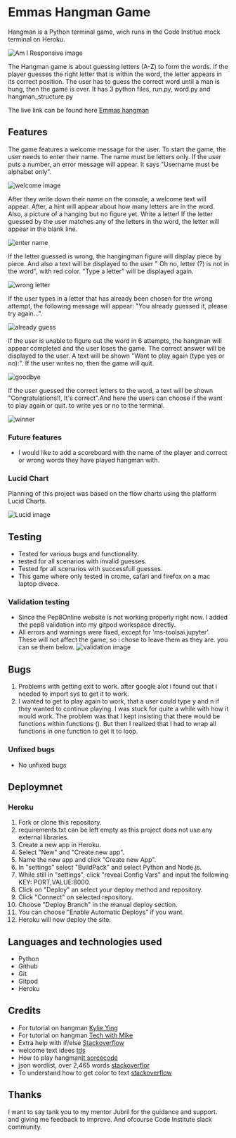 # Emmas Hangman Game

Hangman is a Python terminal game, wich runs in the Code Institue mock terminal on Heroku.

![Am I Responsive image](/assets/amiresponsive.png)

The Hangman game is about guessing letters (A-Z) to form the words. If the player guesses the right letter that is within the word,
the letter appears in its correct position. The user has to guess the correct word until a man is hung, then the game is over.
It has 3 python files, run.py, word.py and hangman_structure.py

The live link can be found here [Emmas hangman](https://emmas-hangman.herokuapp.com/)

## Features

The game features a welcome message for the user. To start the game, the user needs to enter their name. The name must be letters only. If the user puts a number, an error message will appear. It says "Username must be alphabet only".

![welcome image](/assets/welcome.png)

After they write down their name on the console, a welcome text will appear. After, a hint will appear about how many letters are in the word. Also, a picture of a hanging but no figure yet. Write a letter! If the letter guessed by the user matches any of the letters in the word, the letter will appear in the blank line.

![enter name](/assets/entername.png)

If the letter guessed is wrong, the hangingman figure will display piece by piece. And also a text will be displayed to the user " Oh no, letter (?) is not in the word", with red color. "Type a letter" will be displayed again.

![wrong letter](/assets/wrongletter.png)

If the user types in a letter that has already been chosen for the wrong attempt, the following message will appear: "You already guessed it, please try again...".

![already guess](/assets/alreadyguessed.png)

If the user is unable to figure out the word in 6 attempts, the hangman will appear completed and the user loses the game. The correct answer will be displayed to the user. A text will be shown "Want to play again (type yes or no):". If the user writes no, then the game will quit.

![goodbye](/assets/goodbye.png)

If the user guessed the correct letters to the word, a text will be shown "Congratulations!!, It's correct".And here the users can choose if the want to play again or quit. to write yes or no to the terminal.

![winner](/assets/itscorrect.png)

### Future features

* I would like to add a scoreboard with the name of the player and correct or wrong words they have played hangman with.

### Lucid Chart

Planning of this project was based on the flow charts using the platform Lucid Charts.

![Lucid image](/assets/Lucidchart.png)



## Testing
* Tested for various bugs and functionality.
* tested for all scenarios with invalid guesses.
* Tested fpr all scenarios with successfull guesses.
* This game where only tested in crome, safari and firefox on a mac laptop divece.

### Validation testing
* Since the Pep8Online website is not working properly right now. 
I added the pep8 validation into my gitpod workspace directly.
* All errors and warnings were fixed, except for 'ms-toolsai.jupyter'. These will not affect the game, so i chose to leave them as they are. you can se them below.
![validation image](/assets/Validation.png)

## Bugs
1. Problems with getting exit to work. after google alot i found out that i needed to import sys to get it to work.
2. I wanted to get to play again to work, that a user could type y and n if they wanted to continue playing. I was stuck for quite a while with how it would work. The problem was that I kept insisting that there would be functions within functions (). But then I realized that I had to wrap all functions in one function to get it to loop.

### Unfixed bugs
* No unfixed bugs
## Deploymnet

### Heroku

1. Fork or clone this repository.
2. requirements.txt can be left empty as this project does not use any external libraries.
3. Create a new app in Heroku.
4. Select "New" and "Create new app".
5. Name the new app and click "Create new App".
6. In "settings" select "BuildPack" and select Python and Node.js.
7. While still in "settings", click "reveal Config Vars" and input the following KEY: PORT,VALUE:8000.
8. Click on "Deploy" an select your deploy method and repository.
9. Click "Connect" on selected repository.
10. Choose "Deploy Branch" in the manual deploy section.
11. You can choose "Enable Automatic Deploys" if you want.
12. Heroku will now deploy the site.

## Languages and technologies used

* Python
* Github
* Git
* Gitpod
* Heroku

## Credits

* For tutorial on hangman [Kylie Ying](https://youtu.be/cJJTnI22IF8)
* For tutorial on hangman [Tech with Mike](https://youtu.be/Ff--def_1q0)
* Extra help with if/else [Stackoverflow](https://stackoverflow.com/)
* welcome text idees [tds](https://towardsdatascience.com/prettify-your-terminal-text-with-termcolor-and-pyfiglet-880de83fda6b)
* How to play hangman[It sorcecode](https://itsourcecode.com/free-projects/python-projects/hangman-game-in-python-with-source-code/)
* json wordlist, over 2,465 words [stackoverflor](https://stackoverflow.com/questions/594273/how-to-pick-a-random-english-word-from-a-list)
* To understand how to get color to text [stackoverflow](https://stackoverflow.com/questions/287871/how-do-i-print-colored-text-to-the-terminal)

## Thanks
I want to say tank you to my mentor Jubril for the guidance and support. and giving me feedback to improve. And ofcourse Code Institute slack community.